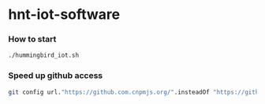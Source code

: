 # hnt-iot-software

### How to start

```bash
./hummingbird_iot.sh
```

### Speed up github access

```bash
git config url."https://github.com.cnpmjs.org/".insteadOf "https://github.com/"
```
